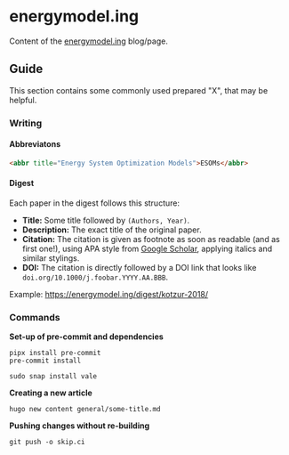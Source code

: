 # energymodel.ing

Content of the [energymodel.ing](https://energymodel.ing/) blog/page.

## Guide

This section contains some commonly used prepared "X", that may be helpful.

### Writing

#### Abbreviatons

```html
<abbr title="Energy System Optimization Models">ESOMs</abbr>
```

#### Digest

Each paper in the digest follows this structure:

- **Title:** Some title followed by `(Authors, Year)`.
- **Description:** The exact title of the original paper.
- **Citation:** The citation is given as footnote as soon as readable (and as first one!), using APA style from [Google Scholar](https://scholar.google.com/), applying italics and similar stylings.
- **DOI:** The citation is directly followed by a DOI link that looks like `doi.org/10.1000/j.foobar.YYYY.AA.BBB`.

Example: https://energymodel.ing/digest/kotzur-2018/

### Commands

**Set-up of pre-commit and dependencies**  
```shell
pipx install pre-commit
pre-commit install

sudo snap install vale
```

**Creating a new article**  
```shell
hugo new content general/some-title.md
```

**Pushing changes without re-building**  
```shell
git push -o skip.ci
```
